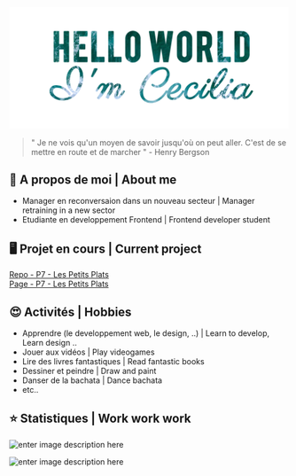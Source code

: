 
![banner](https://github.com/Cecilia-Giusti/Cecilia-Giusti/raw/main/img/banner_git.png)

>" Je ne vois qu'un moyen de savoir jusqu'où on peut aller. C'est de se mettre en route et de marcher " - Henry Bergson

## 💬 A propos de moi | About me

 - Manager en reconversaion dans un nouveau secteur | Manager retraining in a new sector
 - Etudiante en developpement Frontend | Frontend developer student



## 🖥️ Projet en cours | Current project
[Repo  - P7 - Les Petits Plats](https://github.com/Cecilia-Giusti/P7_LesPetitsPlats) </br>
[Page - P7 - Les Petits Plats](https://cecilia-giusti.github.io/P7_LesPetitsPlats/) 



## 😍 Activités | Hobbies

 -  Apprendre (le developpement web, le design, ..) | Learn to develop, Learn design ..
 - Jouer aux vidéos | Play videogames
 - Lire des livres fantastiques | Read fantastic books
 - Dessiner et peindre | Draw and paint 
 - Danser de la bachata | Dance bachata
- etc..



## ⭐ Statistiques | Work work work

![enter image description here](https://github-readme-stats.vercel.app/api?username=Cecilia-Giusti&&show_icons=true&title_color=ffffff&icon_color=55efc4&text_color=81ecec&bg_color=151515&border_color=00cec9)

![enter image description here](https://github-readme-stats.vercel.app/api/top-langs/?username=Cecilia-Giusti&layout=compact&bg_color=151515&title_color=ffffff&text_color=81ecec&border_color=00cec9)

